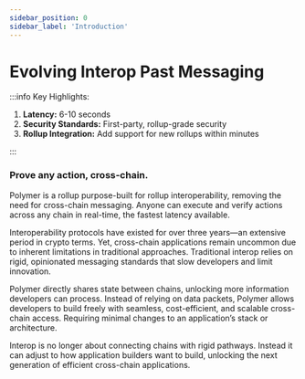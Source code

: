 ```yaml
---
sidebar_position: 0
sidebar_label: 'Introduction'
---
```


# Evolving Interop Past Messaging

:::info Key Highlights:

 1. **Latency:** 6-10 seconds
 2. **Security Standards:** First-party, rollup-grade security
 3. **Rollup Integration:** Add support for new rollups within minutes

:::

### Prove any action, cross-chain.

Polymer is a rollup purpose-built for rollup interoperability, removing the need for cross-chain messaging. Anyone can execute and verify actions across any chain in real-time, the fastest latency available.

Interoperability protocols have existed for over three years—an extensive period in crypto terms. Yet, cross-chain applications remain uncommon due to inherent limitations in traditional approaches. Traditional interop relies on rigid, opinionated messaging standards that slow developers and limit innovation. 

Polymer directly shares state between chains, unlocking more information developers can process. Instead of relying on data packets, Polymer allows developers to build freely with seamless, cost-efficient, and scalable cross-chain access. Requiring minimal changes to an application’s stack or architecture.

Interop is no longer about connecting chains with rigid pathways. Instead it can adjust to how application builders want to build, unlocking the next generation of efficient cross-chain applications. 

